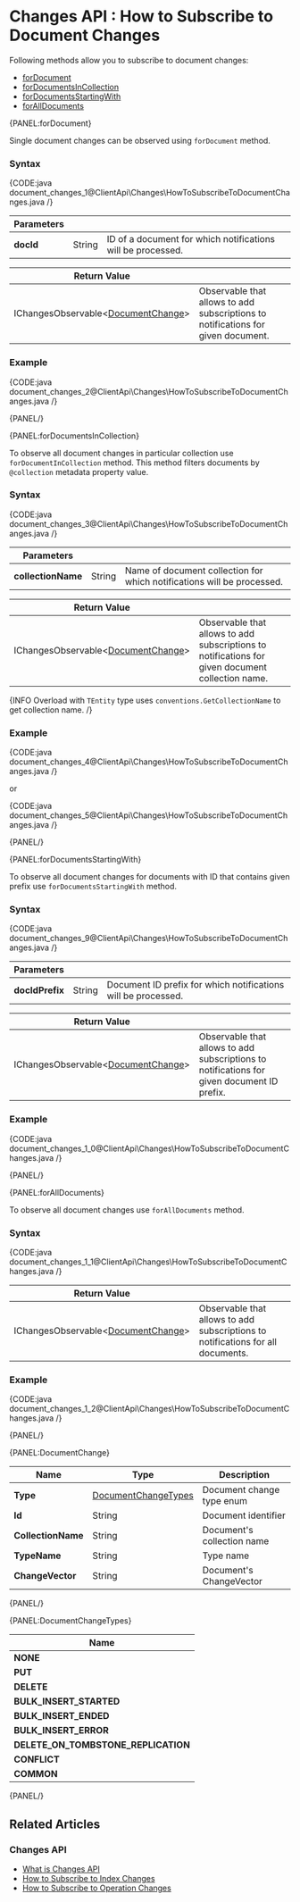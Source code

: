 ﻿# Changes API : How to Subscribe to Document Changes

Following methods allow you to subscribe to document changes:

- [forDocument](../../client-api/changes/how-to-subscribe-to-document-changes#fordocument)
- [forDocumentsInCollection](../../client-api/changes/how-to-subscribe-to-document-changes#fordocumentsincollection)
- [forDocumentsStartingWith](../../client-api/changes/how-to-subscribe-to-document-changes#fordocumentsstartingwith)
- [forAllDocuments](../../client-api/changes/how-to-subscribe-to-document-changes#foralldocuments)

{PANEL:forDocument}

Single document changes can be observed using `forDocument` method.

### Syntax

{CODE:java document_changes_1@ClientApi\Changes\HowToSubscribeToDocumentChanges.java /}

| Parameters | | |
| ------------- | ------------- | ----- |
| **docId** | String | ID of a document for which notifications will be processed. |

| Return Value | |
| ------------- | ----- |
| IChangesObservable<[DocumentChange](../../client-api/changes/how-to-subscribe-to-document-changes#documentchange)> | Observable that allows to add subscriptions to notifications for given document. |

### Example

{CODE:java document_changes_2@ClientApi\Changes\HowToSubscribeToDocumentChanges.java /}

{PANEL/}

{PANEL:forDocumentsInCollection}

To observe all document changes in particular collection use `forDocumentInCollection` method. This method filters documents by `@collection` metadata property value.

### Syntax

{CODE:java document_changes_3@ClientApi\Changes\HowToSubscribeToDocumentChanges.java /}

| Parameters | | |
| ------------- | ------------- | ----- |
| **collectionName** | String | Name of document collection for which notifications will be processed. |

| Return Value | |
| ------------- | ----- |
| IChangesObservable<[DocumentChange](../../client-api/changes/how-to-subscribe-to-document-changes#documentchange)> | Observable that allows to add subscriptions to notifications for given document collection name. |

{INFO Overload with `TEntity` type uses `conventions.GetCollectionName` to get collection name. /}

### Example

{CODE:java document_changes_4@ClientApi\Changes\HowToSubscribeToDocumentChanges.java /}

or

{CODE:java document_changes_5@ClientApi\Changes\HowToSubscribeToDocumentChanges.java /}

{PANEL/}

{PANEL:forDocumentsStartingWith}

To observe all document changes for documents with ID that contains given prefix use `forDocumentsStartingWith` method.

### Syntax

{CODE:java document_changes_9@ClientApi\Changes\HowToSubscribeToDocumentChanges.java /}

| Parameters | | |
| ------------- | ------------- | ----- |
| **docIdPrefix** | String | Document ID prefix for which notifications will be processed. |

| Return Value | |
| ------------- | ----- |
| IChangesObservable<[DocumentChange](../../client-api/changes/how-to-subscribe-to-document-changes#documentchange)> | Observable that allows to add subscriptions to notifications for given document ID prefix. |

### Example

{CODE:java document_changes_1_0@ClientApi\Changes\HowToSubscribeToDocumentChanges.java /}

{PANEL/}

{PANEL:forAllDocuments}

To observe all document changes use `forAllDocuments` method.

### Syntax

{CODE:java document_changes_1_1@ClientApi\Changes\HowToSubscribeToDocumentChanges.java /}

| Return Value | |
| ------------- | ----- |
| IChangesObservable<[DocumentChange](../../client-api/changes/how-to-subscribe-to-document-changes#documentchange)> | Observable that allows to add subscriptions to notifications for all documents. |

### Example

{CODE:java document_changes_1_2@ClientApi\Changes\HowToSubscribeToDocumentChanges.java /}

{PANEL/}

{PANEL:DocumentChange}

| Name | Type | Description |
| ------------- | ------------- | ----- |
| **Type** | [DocumentChangeTypes](../../client-api/changes/how-to-subscribe-to-document-changes#documentchangetypes) | Document change type enum |
| **Id** | String | Document identifier |
| **CollectionName** | String | Document's collection name |
| **TypeName** | String | Type name |
| **ChangeVector** | String | Document's ChangeVector|

{PANEL/}

{PANEL:DocumentChangeTypes}

| Name |
| ---- |
| **NONE** |
| **PUT** |
| **DELETE** |
| **BULK_INSERT_STARTED** |
| **BULK_INSERT_ENDED** |
| **BULK_INSERT_ERROR** |
| **DELETE_ON_TOMBSTONE_REPLICATION** |
| **CONFLICT** |
| **COMMON** |

{PANEL/}

## Related Articles

### Changes API

- [What is Changes API](../../client-api/changes/what-is-changes-api)
- [How to Subscribe to Index Changes](../../client-api/changes/how-to-subscribe-to-index-changes)
- [How to Subscribe to Operation Changes](../../client-api/changes/how-to-subscribe-to-operation-changes)
